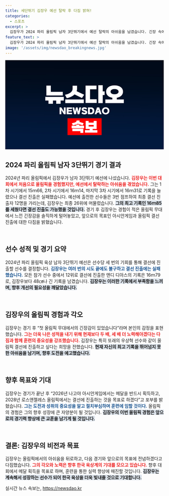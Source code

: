```yaml
---
title: 세단뛰기 김장우 예선 탈락 후 다짐 밝혀!
categories:
  - 스포츠
excerpt: >
  김장우가 2024 파리 올림픽 남자 3단뛰기에서 예선 탈락의 아쉬움을 남겼습니다. 긴장 속에서도 최선을 다한 그의 도전! 2026 아시안게임 메달과 2028 올림픽 결선 진출을 목표로 향후 행보를 다짐했습니다.
feature_text: >
  김장우가 2024 파리 올림픽 남자 3단뛰기에서 예선 탈락의 아쉬움을 남겼습니다. 긴장 속에서도 최선을 다한 그의 도전! 2026 아시안게임 메달과 2028 올림픽 결선 진출을 목표로 향후 행보를 다짐했습니다.
image: '/assets/img/newsdao_breakingnews.jpg'
---
```


<p><img src="/assets/img/newsdao_breakingnews.jpg" alt="ontimetimes 속보" /></p>

<h2 data-ke-size="size26">2024 파리 올림픽 남자 3단뛰기 경기 결과</h2>

<p data-ke-size="size16">2024년 파리 올림픽에서 김장우가 남자 3단뛰기 예선에 나섰습니다. <b><span style="color: #ee2323;">김장우는 이번 대회에서 처음으로 올림픽을 경험했지만, 예선에서 탈락하는 아쉬움을 겪었습니다.</span></b> 그는 1차 시기에서 15ｍ66, 2차 시기에서 16ｍ14, 마지막 3차 시기에서 16ｍ31로 기록을 늘렸으나 결선 진출은 실패했습니다. 예선에 출전한 선수들은 3번 점프하여 최종 결선 진출자 12명을 가리는데, 김장우는 최종 26위에 머물렀습니다. <b><span style="background-color: #21538527;">그의 최고 기록인 16ｍ85를 세웠다면 결선 진출도 가능했을 것입니다.</span></b> 경기 후 김장우는 경험이 적은 올림픽 무대에서 느낀 긴장감을 솔직하게 털어놓았고, 앞으로의 목표인 아시안게임과 올림픽 결선 진출에 대한 다짐을 밝혔습니다.</p>

<p data-ke-size="size16">&nbsp;</p>

<h2 data-ke-size="size26">선수 성적 및 경기 요약</h2>

<p data-ke-size="size16">2024년 파리 올림픽 육상 남자 3단뛰기 예선은 선수당 세 번의 기회를 통해 결선에 진출할 선수를 결정합니다. <b><span style="color: #1a5490;">김장우는 여러 번의 시도 끝에도 불구하고 결선 진출에는 실패했습니다.</span></b> 모든 참가 선수 중에서 12위로 결선에 진출한 앤디 디아스의 기록은 16ｍ79로, 김장우보다 48㎝나 긴 기록을 남겼습니다. <b><span style="background-color: #21538527;">김장우는 이러한 기록에서 부족함을 느끼며, 향후 개선의 필요성을 깨달았습니다.</span></b></p>

<p data-ke-size="size16">&nbsp;</p>

<h2 data-ke-size="size26">김장우의 올림픽 경험과 각오</h2>

<p data-ke-size="size16">김장우는 경기 후 “첫 올림픽 무대에서의 긴장감이 있었습니다”라며 본인의 감정을 표현했습니다. <b><span style="color: #ee2323;">그는 더욱 나은 성적을 내기 위해 현재보다 두 배, 세 배 더 노력해야겠다는 다짐과 함께 훈련의 중요성을 강조했습니다.</span></b> 김장우는 특히 또래의 우상혁 선수와 같이 올림픽 결선에 진출하고 싶다는 희망을 전했습니다. <b><span style="background-color: #21538527;">현재 자신의 최고 기록을 뛰어넘지 못한 아쉬움을 남기며, 향후 도전을 예고했습니다.</span></b></p>

<p data-ke-size="size16">&nbsp;</p>

<h2 data-ke-size="size26">향후 목표와 기대</h2>

<p data-ke-size="size16">김장우는 경기가 끝난 후 “2026년 나고야 아시안게임에서는 메달을 반드시 획득하고, 2028년 로스앤젤레스 올림픽에서는 결선에 진출하는 것을 목표로 하겠다”고 포부를 밝혔습니다. <b><span style="color: #1a5490;">그는 도전과 성취의 중요성을 알고 절치부심하며 훈련에 임할 것이다.</span></b> 올림픽의 경험은 그의 향후 성장에 큰 자양분이 될 것입니다. <b><span style="background-color: #21538527;">김장우의 이번 올림픽 경험은 앞으로의 경기력 향상에 큰 교훈을 남기게 될 것입니다.</span></b></p>

<p data-ke-size="size16">&nbsp;</p>

<h2 data-ke-size="size26">결론: 김장우의 비전과 목표</h2>

<p data-ke-size="size16">김장우는 올림픽에서의 아쉬움을 뒤로하고, 다음 경기와 앞으로의 목표에 전념하겠다고 다짐했습니다. <b><span style="color: #ee2323;">그의 각오와 노력은 향후 한국 육상계의 기대를 모으고 있습니다.</span></b> 향후 대회에서 메달 획득을 목표로 하며, 훈련을 통한 실력 향상에 매진할 것입니다. <b><span style="background-color: #21538527;">김장우는 계속해서 성장하는 선수가 되어 한국 육상을 더욱 빛내줄 것으로 기대합니다.</span></b></p>
실시간 뉴스 속보는, <a href="https://newsdao.kr" rel="dofollow">https://newsdao.kr</a>


